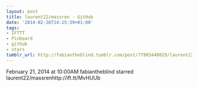 ```yaml
---
layout: post
title: laurent22/massren · GitHub
date: '2014-02-26T14:15:39+01:00'
tags:
- IFTTT
- Pinboard
- github
- stars
tumblr_url: http://fabiantheblind.tumblr.com/post/77903448029/laurent22-massren-github
---
```

February 21, 2014 at 10:00AM
fabiantheblind starred laurent22/massrenhttp://ift.tt/MvHUUb

